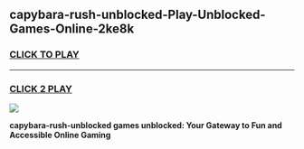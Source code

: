 
## capybara-rush-unblocked-Play-Unblocked-Games-Online-2ke8k
<h3>
<a href="https://premium76.site?title=capybara-rush-unblocked&ref=25A">CLICK TO PLAY</a></h3>
<hr>

<h3>
<a href="https://premium76.site?title=capybara-rush-unblocked&ref=25A">CLICK 2 PLAY</a>
  
</h3>

<a href="https://premium76.site?title=capybara-rush-unblocked&ref=25A"><img src="https://clearcache.store/games.png"></a>


**capybara-rush-unblocked games unblocked: Your Gateway to Fun and Accessible Online Gaming**
